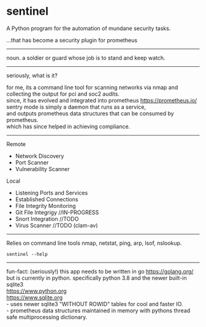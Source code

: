 # sentinel  


A Python program for the automation of mundane security tasks.  

   ...that has become a security plugin for prometheus   

---  

noun.  a soldier or guard whose job is to stand and keep watch.  

---  

seriously, what is it?  

for me, its a command line tool for scanning networks via nmap and collecting the output for pci and soc2 audits.    
since, it has evolved and integrated into prometheus   https://prometheus.io/     
sentry mode is simply a daemon that runs as a service,  
and outputs prometheus data structures that can be consumed by prometheus.   
which has since helped in achieving compliance.   


---   

Remote  
- Network Discovery  
- Port Scanner  
- Vulnerability Scanner  

Local  
- Listening Ports and Services  
- Established Connections  
- File Integrity Monitoring
- Git File Integrigy //IN-PROGRESS     
- Snort Integration  //TODO        
- Virus Scanner //TODO (clam-av)      
  
---

Relies on command line tools nmap, netstat, ping, arp, lsof, nslookup.  

```
sentinel --help   
```

---

fun-fact:  (seriously!)  this app needs to be written in go https://golang.org/       
                         but is currently in python.  specifically python 3.8 and the newer built-in sqlite3          
                         https://www.python.org      
                         https://www.sqlite.org   
                         - uses newer sqlite3 "WITHOUT ROWID" tables for cool and faster IO.     
                         - prometheus data structures maintained in memory with pythons thread safe multiprocessing dictionary.      




